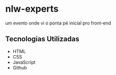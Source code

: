# nlw-experts
um evento onde vi o ponta pé inicial pro front-end

## Tecnologias Utilizadas

- HTML
- CSS
- JavaScript
- Github
